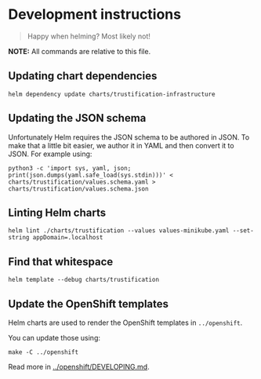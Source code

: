 # Development instructions

> Happy when helming? Most likely not!

**NOTE:** All commands are relative to this file.

## Updating chart dependencies

```shell
helm dependency update charts/trustification-infrastructure
```

## Updating the JSON schema

Unfortunately Helm requires the JSON schema to be authored in JSON. To make that a little bit easier, we author it
in YAML and then convert it to JSON. For example using:

```shell
python3 -c 'import sys, yaml, json; print(json.dumps(yaml.safe_load(sys.stdin)))' < charts/trustification/values.schema.yaml > charts/trustification/values.schema.json
```

## Linting Helm charts

```shell
helm lint ./charts/trustification --values values-minikube.yaml --set-string appDomain=.localhost
```

## Find that whitespace

```shell
helm template --debug charts/trustification
```

## Update the OpenShift templates

Helm charts are used to render the OpenShift templates in `../openshift`.

You can update those using:

```shell
make -C ../openshift
```

Read more in [../openshift/DEVELOPING.md](../openshift/DEVE****LOPING.md).
